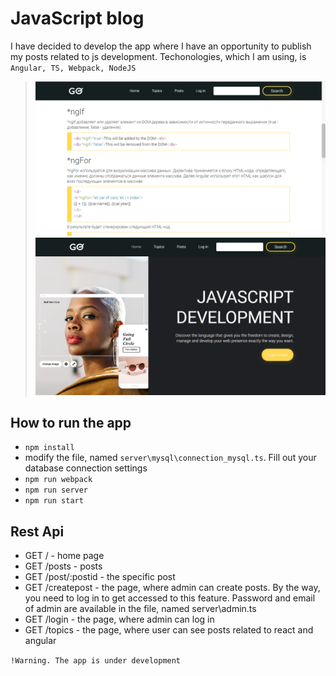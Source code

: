 # JavaScript blog
I have decided to develop the app where I have an opportunity to publish my posts related to js development. Techonologies, which I am using, is `Angular, TS, Webpack, NodeJS`

> ![home](./screenshots/screen1.png)
> ![posts](./screenshots/screen3.png)

## How to run the app
* `npm install`
*  modify the file, named `server\mysql\connection_mysql.ts`. Fill out your database connection settings
* `npm run webpack` 
* `npm run server`
* `npm run start`

## Rest Api
* GET / - home page
* GET /posts - posts
* GET /post/:postid -  the specific post
* GET /createpost - the page, where admin can create posts. By the way, you need to log in to get accessed to this feature. Password and email of admin are available in the file, named server\admin.ts
* GET /login - the page, where admin can log in
* GET /topics - the page, where user can see posts related to react and angular

`!Warning. The app is under development`
